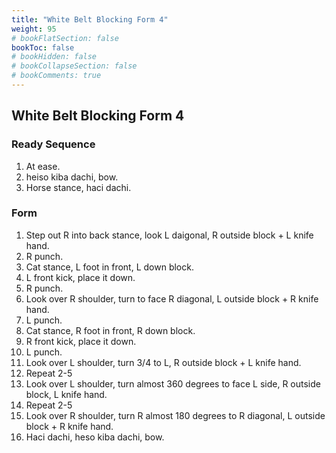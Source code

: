 ```yaml
---
title: "White Belt Blocking Form 4"
weight: 95
# bookFlatSection: false
bookToc: false
# bookHidden: false
# bookCollapseSection: false
# bookComments: true
---
```

## White Belt Blocking Form 4
### Ready Sequence
1. At ease.
2. heiso kiba dachi, bow.
3. Horse stance, haci dachi.

### Form
1. Step out R into back stance, look L daigonal,
R outside block + L knife hand.
2. R punch.
3. Cat stance, L foot in front, L down block.
4. L front kick, place it down.
5. R punch.
6. Look over R shoulder, turn to face R diagonal, L outside block + R knife hand.
7. L punch.
8. Cat stance, R foot in front, R down block.
9. R front kick, place it down.
10. L punch.
11. Look over L shoulder, turn 3/4 to L, R outside block + L knife hand.
12. Repeat 2-5 
13. Look over L shoulder, turn almost 360 degrees to face L side, R outside block, L knife hand.
14. Repeat 2-5
15. Look over R shoulder, turn R almost 180 degrees to R diagonal, L outside block + R knife hand.
16. Haci dachi, heso kiba dachi, bow.  
